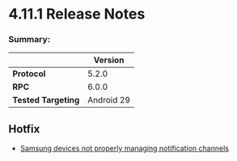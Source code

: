 # 4.11.1 Release Notes

### Summary:
||Version|
|--|--|
|**Protocol** |5.2.0
| **RPC** |6.0.0
| **Tested Targeting** |Android 29

## Hotfix

- [Samsung devices not properly managing notification channels](https://github.com/smartdevicelink/sdl_java_suite/issues/1351)